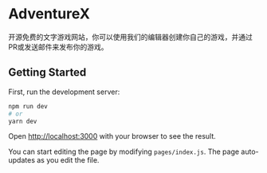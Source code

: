 # AdventureX

开源免费的文字游戏网站，你可以使用我们的编辑器创建你自己的游戏，并通过PR或发送邮件来发布你的游戏。

## Getting Started

First, run the development server:

```bash
npm run dev
# or
yarn dev
```

Open [http://localhost:3000](http://localhost:3000) with your browser to see the result.

You can start editing the page by modifying `pages/index.js`. The page auto-updates as you edit the file.
